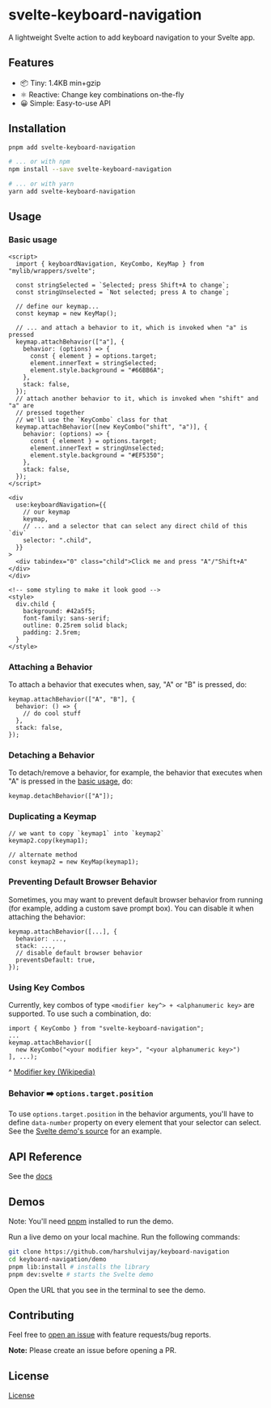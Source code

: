# svelte-keyboard-navigation

A lightweight Svelte action to add keyboard navigation to your Svelte app.

## Features

- 📦 Tiny: 1.4KB min+gzip
- ⚛️ Reactive: Change key combinations on-the-fly
- 😀 Simple: Easy-to-use API

## Installation

```bash
pnpm add svelte-keyboard-navigation

# ... or with npm
npm install --save svelte-keyboard-navigation

# ... or with yarn
yarn add svelte-keyboard-navigation
```

## Usage

### Basic usage

```svelte
<script>
  import { keyboardNavigation, KeyCombo, KeyMap } from "mylib/wrappers/svelte";

  const stringSelected = `Selected; press Shift+A to change`;
  const stringUnselected = `Not selected; press A to change`;

  // define our keymap...
  const keymap = new KeyMap();

  // ... and attach a behavior to it, which is invoked when "a" is pressed
  keymap.attachBehavior(["a"], {
    behavior: (options) => {
      const { element } = options.target;
      element.innerText = stringSelected;
      element.style.background = "#66BB6A";
    },
    stack: false,
  });
  // attach another behavior to it, which is invoked when "shift" and "a" are
  // pressed together
  // we'll use the `KeyCombo` class for that
  keymap.attachBehavior([new KeyCombo("shift", "a")], {
    behavior: (options) => {
      const { element } = options.target;
      element.innerText = stringUnselected;
      element.style.background = "#EF5350";
    },
    stack: false,
  });
</script>

<div
  use:keyboardNavigation={{
    // our keymap
    keymap,
    // ... and a selector that can select any direct child of this `div`
    selector: ".child",
  }}
>
  <div tabindex="0" class="child">Click me and press "A"/"Shift+A"</div>
</div>

<!-- some styling to make it look good -->
<style>
  div.child {
    background: #42a5f5;
    font-family: sans-serif;
    outline: 0.25rem solid black;
    padding: 2.5rem;
  }
</style>
```

### Attaching a Behavior

To attach a behavior that executes when, say, "A" or "B" is pressed, do:

```svelte
keymap.attachBehavior(["A", "B"], {
  behavior: () => {
    // do cool stuff
  },
  stack: false,
});
```

### Detaching a Behavior

To detach/remove a behavior, for example, the behavior that executes when "A" is pressed in the [basic usage](#basic-usage), do:

```svelte
keymap.detachBehavior(["A"]);
```

### Duplicating a Keymap

```svelte
// we want to copy `keymap1` into `keymap2`
keymap2.copy(keymap1);

// alternate method
const keymap2 = new KeyMap(keymap1);
```

### Preventing Default Browser Behavior

Sometimes, you may want to prevent default browser behavior from running (for example, adding a custom save prompt box). You can disable it when attaching the behavior:

```svelte
keymap.attachBehavior([...], {
  behavior: ...,
  stack: ...,
  // disable default browser behavior
  preventsDefault: true,
});
```

### Using Key Combos

Currently, key combos of type `<modifier key^> + <alphanumeric key>` are supported. To use such a combination, do:

```svelte
import { KeyCombo } from "svelte-keyboard-navigation";
...
keymap.attachBehavior([
  new KeyCombo("<your modifier key>", "<your alphanumeric key>")
], ...);
```

^ [Modifier key (Wikipedia)](https://en.wikipedia.org/wiki/Modifier_key)

### Behavior ➡️ `options.target.position`

To use `options.target.position` in the behavior arguments, you'll have to define `data-number` property on every element that your selector can select. See the [Svelte demo's source](../../demo/svelte/src/App.svelte) for an example.

## API Reference

See the [docs](../../docs/README.md)

## Demos

Note: You'll need [pnpm](https://pnpm.io/) installed to run the demo.

Run a live demo on your local machine. Run the following commands:

```bash
git clone https://github.com/harshulvijay/keyboard-navigation
cd keyboard-navigation/demo
pnpm lib:install # installs the library
pnpm dev:svelte # starts the Svelte demo
```

Open the URL that you see in the terminal to see the demo.

## Contributing

Feel free to [open an issue](https://github.com/harshulvijay/keyboard-navigation/issues/new/choose) with feature requests/bug reports.

**Note:** Please create an issue before opening a PR.

## License

[License](../../LICENSE.md)
